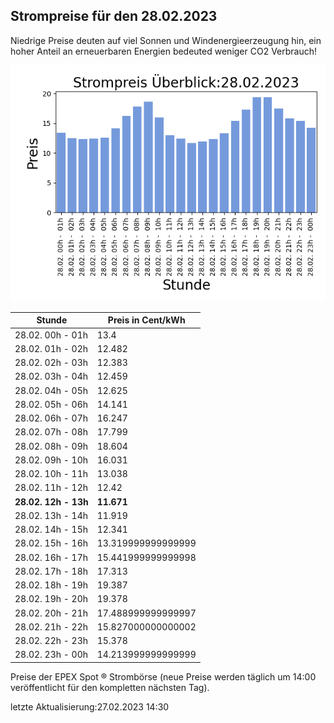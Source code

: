 
## Strompreise für den 28.02.2023

Niedrige Preise deuten auf viel Sonnen und Windenergieerzeugung hin, ein hoher Anteil an erneuerbaren Energien bedeuted weniger CO2 Verbrauch!

![Strompreis übersicht](imgs/strompreis_uebersicht.png)

| Stunde | Preis in Cent/kWh |
|---|---|
| 28.02. 00h -  01h | 13.4 | 
| 28.02. 01h -  02h | 12.482 | 
| 28.02. 02h -  03h | 12.383 | 
| 28.02. 03h -  04h | 12.459 | 
| 28.02. 04h -  05h | 12.625 | 
| 28.02. 05h -  06h | 14.141 | 
| 28.02. 06h -  07h | 16.247 | 
| 28.02. 07h -  08h | 17.799 | 
| 28.02. 08h -  09h | 18.604 | 
| 28.02. 09h -  10h | 16.031 | 
| 28.02. 10h -  11h | 13.038 | 
| 28.02. 11h -  12h | 12.42 | 
| **28.02. 12h -  13h** | **11.671** | 
| 28.02. 13h -  14h | 11.919 | 
| 28.02. 14h -  15h | 12.341 | 
| 28.02. 15h -  16h | 13.319999999999999 | 
| 28.02. 16h -  17h | 15.441999999999998 | 
| 28.02. 17h -  18h | 17.313 | 
| 28.02. 18h -  19h | 19.387 | 
| 28.02. 19h -  20h | 19.378 | 
| 28.02. 20h -  21h | 17.488999999999997 | 
| 28.02. 21h -  22h | 15.827000000000002 | 
| 28.02. 22h -  23h | 15.378 | 
| 28.02. 23h -  00h | 14.213999999999999 | 

Preise der EPEX Spot ® Strombörse (neue Preise werden täglich um 14:00 veröffentlicht für den kompletten nächsten Tag).

letzte Aktualisierung:27.02.2023 14:30